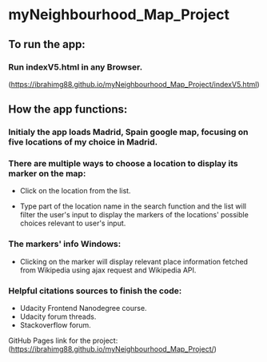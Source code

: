 # myNeighbourhood_Map_Project

## To run the app:

### Run indexV5.html in any Browser.

(https://ibrahimg88.github.io/myNeighbourhood_Map_Project/indexV5.html)

## How the app functions:

### Initialy the app loads Madrid, Spain google map, focusing on five locations of my choice in Madrid.

### There are multiple ways to choose a location to display its marker on the map:

- Click on the location from the list.

- Type part of the location name in the search function and the list will filter the user's input to display the markers of the locations' possible choices relevant to user's input.

### The markers' info Windows:

- Clicking on the marker will display relevant place information fetched from Wikipedia using ajax request and Wikipedia API.

### Helpful citations sources to finish the code:

- Udacity Frontend Nanodegree course.
- Udacity forum threads.
- Stackoverflow forum.

GitHub Pages link for the project: (https://ibrahimg88.github.io/myNeighbourhood_Map_Project/)
